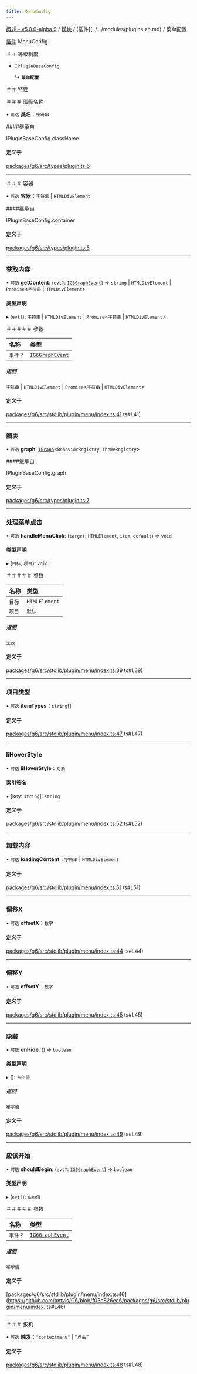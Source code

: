 ```yaml
---
title: MenuConfig
---
```


[概述 - v5.0.0-alpha.9](../../README.zh.md) / [模块](../../modules.zh.md) / [插件](../. ./modules/plugins.zh.md) / 菜单配置 

 [插件](../../modules/plugins.zh.md).MenuConfig 

 ＃＃ 等级制度 

 - `IPluginBaseConfig` 

   ↳ **`菜单配置`** 

 ＃＃ 特性 

 ＃＃＃ 班级名称 

 • `可选` **类名**：`字符串` 

 ####继承自 

 IPluginBaseConfig.className 

 #### 定义于 

 [packages/g6/src/types/plugin.ts:6](https://github.com/antvis/G6/blob/f03c826ec6/packages/g6/src/types/plugin.ts#L6) 

 ___ 

 ＃＃＃ 容器 

 • `可选` **容器**：`字符串` \| `HTMLDivElement` 

 ####继承自 

 IPluginBaseConfig.container 

 #### 定义于 

 [packages/g6/src/types/plugin.ts:5](https://github.com/antvis/G6/blob/f03c826ec6/packages/g6/src/types/plugin.ts#L5) 

 ___ 

 ### 获取内容 

 • `可选` **getContent**: (`evt?`: [`IG6GraphEvent`](../behaviors/IG6GraphEvent.zh.md)) => `string` \| `HTMLDivElement` \| `Promise`<`字符串` \| `HTMLDivElement`\> 

 #### 类型声明 

 ▸ (`evt?`): `字符串` \| `HTMLDivElement` \| `Promise`<`字符串` \| `HTMLDivElement`\> 

 ＃＃＃＃＃ 参数 

 | 名称 | 类型 | 
 | :------ | :------ | 
 | `事件？` | [`IG6GraphEvent`](../behaviors/IG6GraphEvent.zh.md) | 

 ##### 返回 

 `字符串` \| `HTMLDivElement` \| `Promise`<`字符串` \| `HTMLDivElement`\> 

 #### 定义于 

 [packages/g6/src/stdlib/plugin/menu/index.ts:41](https://github.com/antvis/G6/blob/f03c826ec6/packages/g6/src/stdlib/plugin/menu/index.ts) ts#L41) 

 ___ 

 ### 图表 

 • `可选` **graph**: [`IGraph`](../graph/IGraph.zh.md)<`BehaviorRegistry`, `ThemeRegistry`\> 

 ####继承自 

 IPluginBaseConfig.graph 

 #### 定义于 

 [packages/g6/src/types/plugin.ts:7](https://github.com/antvis/G6/blob/f03c826ec6/packages/g6/src/types/plugin.ts#L7) 

 ___ 

 ### 处理菜单点击 

 • `可选` **handleMenuClick**: (`target`: `HTMLElement`, `item`: `default`) => `void` 

 #### 类型声明 

 ▸ (`目标`, `项目`): `void` 

 ＃＃＃＃＃ 参数 

 | 名称 | 类型 | 
 | :------ | :------ | 
 | `目标` | `HTMLElement` | 
 | `项目` | `默认` | 

 ##### 返回 

 `无效` 

 #### 定义于 

 [packages/g6/src/stdlib/plugin/menu/index.ts:39](https://github.com/antvis/G6/blob/f03c826ec6/packages/g6/src/stdlib/plugin/menu/index.ts) ts#L39) 

 ___ 

 ### 项目类型 

 • `可选` **itemTypes**：`string`[] 

 #### 定义于 

 [packages/g6/src/stdlib/plugin/menu/index.ts:47](https://github.com/antvis/G6/blob/f03c826ec6/packages/g6/src/stdlib/plugin/menu/index.ts) ts#L47) 

 ___ 

 ### liHoverStyle 

 • `可选` **liHoverStyle**：`对象` 

 #### 索引签名 

 ▪ [key: `string`]: `string` 

 #### 定义于 

 [packages/g6/src/stdlib/plugin/menu/index.ts:52](https://github.com/antvis/G6/blob/f03c826ec6/packages/g6/src/stdlib/plugin/menu/index.ts) ts#L52) 

 ___ 

 ### 加载内容 

 • `可选` **loadingContent**：`字符串` \| `HTMLDivElement` 

 #### 定义于 

 [packages/g6/src/stdlib/plugin/menu/index.ts:51](https://github.com/antvis/G6/blob/f03c826ec6/packages/g6/src/stdlib/plugin/menu/index.ts) ts#L51) 

 ___ 

 ### 偏移X 

 • `可选` **offsetX**：`数字` 

 #### 定义于 

 [packages/g6/src/stdlib/plugin/menu/index.ts:44](https://github.com/antvis/G6/blob/f03c826ec6/packages/g6/src/stdlib/plugin/menu/index.ts) ts#L44) 

 ___ 

 ### 偏移Y 

 • `可选` **offsetY**：`数字` 

 #### 定义于 

 [packages/g6/src/stdlib/plugin/menu/index.ts:45](https://github.com/antvis/G6/blob/f03c826ec6/packages/g6/src/stdlib/plugin/menu/index.ts) ts#L45) 

 ___ 

 ### 隐藏 

 • `可选` **onHide**: () => `boolean` 

 #### 类型声明 

 ▸ (): `布尔值` 

 ##### 返回 

 `布尔值` 

 #### 定义于 

 [packages/g6/src/stdlib/plugin/menu/index.ts:49](https://github.com/antvis/G6/blob/f03c826ec6/packages/g6/src/stdlib/plugin/menu/index.ts) ts#L49) 

 ___ 

 ### 应该开始 

 • `可选` **shouldBegin**: (`evt?`: [`IG6GraphEvent`](../behaviors/IG6GraphEvent.zh.md)) => `boolean` 

 #### 类型声明 

 ▸ (`evt?`): `布尔值` 

 ＃＃＃＃＃ 参数 

 | 名称 | 类型 | 
 | :------ | :------ | 
 | `事件？` | [`IG6GraphEvent`](../behaviors/IG6GraphEvent.zh.md) | 

 ##### 返回 

 `布尔值` 

 #### 定义于 

 [packages/g6/src/stdlib/plugin/menu/index.ts:46](https://github.com/antvis/G6/blob/f03c826ec6/packages/g6/src/stdlib/plugin/menu/index. ts#L46) 

 ___ 

 ＃＃＃ 扳机 

 • `可选` **触发**：``"contextmenu"`` \| ``“点击”`` 

 #### 定义于 

 [packages/g6/src/stdlib/plugin/menu/index.ts:48](https://github.com/antvis/G6/blob/f03c826ec6/packages/g6/src/stdlib/plugin/menu/index.ts) ts#L48)